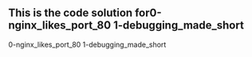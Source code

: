 This is the code solution for0-nginx_likes_port_80 1-debugging_made_short
------------------------------------------------------------------------
0-nginx_likes_port_80 1-debugging_made_short 

